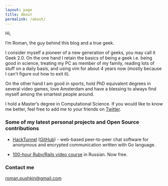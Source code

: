 ```yaml
---
layout: page
title: About
permalink: /about/
---
```


Hi,

I’m Roman, the guy behind this blog and a true geek.

I consider myself a pioneer of a new generation of geeks, you may call it Geek 2.0. On the one hand I retain the basics of being a geek i.e. being good in science, treating my PC as member of my family, reading lots of stuff on a daily basis, and using vim for about 4 years now (mostly because I can't figure out how to exit it).

On the other hand I am good in sports, hold PhD equivalent degrees in several video games, love Amsterdam and have a blessing to always find myself among the smartest people around.

I hold a Master’s degree in Computational Science. If you would like to know me better, feel free to add me to your friends on [Twitter](http://twitter.com/romanpushkin).

### Some of my latest personal projects and Open Source contributions

* [HackTunnel](https://hacktunnel.com) ([GitHub](https://github.com/devhq-io/hacktunnel)) - web-based peer-to-peer chat software for anonymous and encrypted communication written with Go language.

* [100-hour Ruby/Rails video course](http://rubyschool.us) in Russian. Now free. 

### Contact me

[roman.pushkin@gmail.com](mailto:roman.pushkin@gmail.com)
